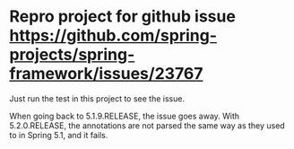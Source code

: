 # Repro project for github issue https://github.com/spring-projects/spring-framework/issues/23767

Just run the test in this project to see the issue.

When going back to 5.1.9.RELEASE, the issue goes away. With 5.2.0.RELEASE, the annotations are not parsed the same way as they used to in Spring 5.1, and it fails.
